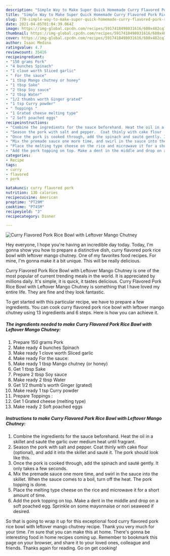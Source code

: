 ```yaml
---
description: "Simple Way to Make Super Quick Homemade Curry Flavored Pork Rice Bowl with Leftover Mango Chutney"
title: "Simple Way to Make Super Quick Homemade Curry Flavored Pork Rice Bowl with Leftover Mango Chutney"
slug: 770-simple-way-to-make-super-quick-homemade-curry-flavored-pork-rice-bowl-with-leftover-mango-chutney
date: 2021-04-05T01:04:39.064Z
image: https://img-global.cpcdn.com/recipes/5917418498031616/680x482cq70/curry-flavored-pork-rice-bowl-with-leftover-mango-chutney-recipe-main-photo.jpg
thumbnail: https://img-global.cpcdn.com/recipes/5917418498031616/680x482cq70/curry-flavored-pork-rice-bowl-with-leftover-mango-chutney-recipe-main-photo.jpg
cover: https://img-global.cpcdn.com/recipes/5917418498031616/680x482cq70/curry-flavored-pork-rice-bowl-with-leftover-mango-chutney-recipe-main-photo.jpg
author: Isaac Medina
ratingvalue: 4.7
reviewcount: 35416
recipeingredient:
- "150 grams Pork"
- "4 bunches Spinach"
- "1 clove worth Sliced garlic"
- " For the sauce"
- "1 tbsp Mango chutney or honey"
- "1 tbsp Sake"
- "2 tbsp Soy sauce"
- "2 tbsp Water"
- "1/2 thumbs worth Ginger grated"
- "1 tsp Curry powder"
- " Toppings "
- "1 Grated cheese melting type"
- "2 Soft poached eggs"
recipeinstructions:
- "Combine the ingredients for the sauce beforehand. Heat the oil in a skillet and sauté the garlic over medium heat until fragrant."
- "Season the pork with salt and pepper.  Coat thinly with cake flour (optional), and add it into the skillet and sauté it.  The pork should look like this."
- "Once the pork is cooked through, add the spinach and sauté gently. It only takes a few seconds."
- "Mix the premade sauce one more time, and swirl in the sauce into the skillet.  When the sauce comes to a boil, turn off the heat. The pork topping is done."
- "Place the melting type cheese on the rice and microwave it for a short amount of time."
- "Add the pork topping on top. Make a dent in the middle and drop on a soft poached egg. Sprinkle on some mayonnaise or nori seaweed if desired."
categories:
- Recipe
tags:
- curry
- flavored
- pork

katakunci: curry flavored pork 
nutrition: 130 calories
recipecuisine: American
preptime: "PT29M"
cooktime: "PT45M"
recipeyield: "3"
recipecategory: Dinner

---
```



![Curry Flavored Pork Rice Bowl with Leftover Mango Chutney](https://img-global.cpcdn.com/recipes/5917418498031616/680x482cq70/curry-flavored-pork-rice-bowl-with-leftover-mango-chutney-recipe-main-photo.jpg)

Hey everyone, I hope you're having an incredible day today. Today, I'm gonna show you how to prepare a distinctive dish, curry flavored pork rice bowl with leftover mango chutney. One of my favorites food recipes. For mine, I'm gonna make it a bit unique. This will be really delicious.



Curry Flavored Pork Rice Bowl with Leftover Mango Chutney is one of the most popular of current trending meals in the world. It is appreciated by millions daily. It's simple, it is quick, it tastes delicious. Curry Flavored Pork Rice Bowl with Leftover Mango Chutney is something that I have loved my entire life. They are fine and they look fantastic.


To get started with this particular recipe, we have to prepare a few ingredients. You can cook curry flavored pork rice bowl with leftover mango chutney using 13 ingredients and 6 steps. Here is how you can achieve it.

<!--inarticleads1-->

##### The ingredients needed to make Curry Flavored Pork Rice Bowl with Leftover Mango Chutney:

1. Prepare 150 grams Pork
1. Make ready 4 bunches Spinach
1. Make ready 1 clove worth Sliced garlic
1. Make ready  For the sauce:
1. Make ready 1 tbsp Mango chutney (or honey)
1. Get 1 tbsp Sake
1. Prepare 2 tbsp Soy sauce
1. Make ready 2 tbsp Water
1. Get 1/2 thumb&#39;s worth Ginger (grated)
1. Make ready 1 tsp Curry powder
1. Prepare  Toppings :
1. Get 1 Grated cheese (melting type)
1. Make ready 2 Soft poached eggs




<!--inarticleads2-->

##### Instructions to make Curry Flavored Pork Rice Bowl with Leftover Mango Chutney:

1. Combine the ingredients for the sauce beforehand. Heat the oil in a skillet and sauté the garlic over medium heat until fragrant.
1. Season the pork with salt and pepper.  Coat thinly with cake flour (optional), and add it into the skillet and sauté it.  The pork should look like this.
1. Once the pork is cooked through, add the spinach and sauté gently. It only takes a few seconds.
1. Mix the premade sauce one more time, and swirl in the sauce into the skillet.  When the sauce comes to a boil, turn off the heat. The pork topping is done.
1. Place the melting type cheese on the rice and microwave it for a short amount of time.
1. Add the pork topping on top. Make a dent in the middle and drop on a soft poached egg. Sprinkle on some mayonnaise or nori seaweed if desired.




So that is going to wrap it up for this exceptional food curry flavored pork rice bowl with leftover mango chutney recipe. Thank you very much for your time. I'm sure that you can make this at home. There's gonna be interesting food in home recipes coming up. Remember to bookmark this page on your browser, and share it to your loved ones, colleague and friends. Thanks again for reading. Go on get cooking!
